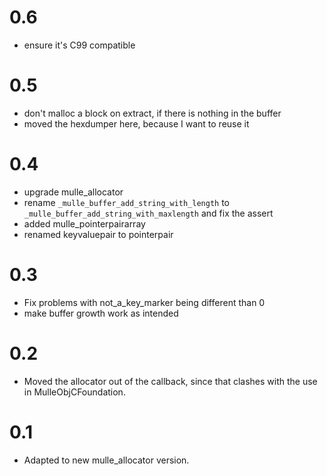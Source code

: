 # 0.6

* ensure it's C99 compatible


# 0.5

* don't malloc a block on extract, if there is nothing in the buffer
* moved the hexdumper here, because I want to reuse it

# 0.4

* upgrade mulle_allocator 
* rename `_mulle_buffer_add_string_with_length` to 
  `_mulle_buffer_add_string_with_maxlength` and fix the assert
* added mulle_pointerpairarray
* renamed keyvaluepair to pointerpair

# 0.3

* Fix problems with not_a_key_marker being different than 0
* make buffer growth work as intended


# 0.2

* Moved the allocator out of the callback, since that clashes with the use
in MulleObjCFoundation.

# 0.1

* Adapted to new mulle_allocator version.
